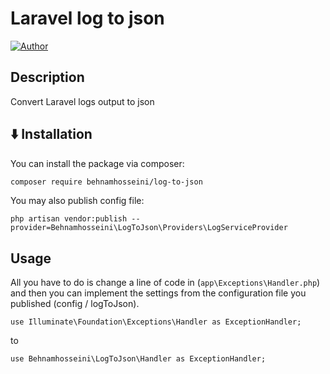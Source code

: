 Laravel log to json
==================


[![Author](https://img.shields.io/static/v1?label=Author&message=linkedin&color=<BLUE>)](https://www.linkedin.com/in/behnam-hoseyni-904949164/)


## Description
Convert Laravel logs output to json

## <g-emoji class="g-emoji" alias="arrow_down" fallback-src="https://github.githubassets.com/images/icons/emoji/unicode/2b07.png">⬇️</g-emoji> Installation

You can install the package via composer:

```bash
composer require behnamhosseini/log-to-json
```

You may also publish config file:
```
php artisan vendor:publish --provider=Behnamhosseini\LogToJson\Providers\LogServiceProvider
```

## Usage

All you have to do is change a line of code in (`app\Exceptions\Handler.php`) and then you can implement the settings from the configuration file you published (config / logToJson).

```
use Illuminate\Foundation\Exceptions\Handler as ExceptionHandler;
```
to
```
use Behnamhosseini\LogToJson\Handler as ExceptionHandler;

```
